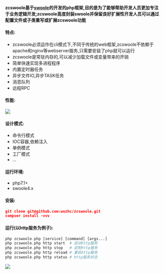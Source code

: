 #### zcswoole基于[swoole](https://wiki.swoole.com/)的开发的php框架,目的是为了能够帮助开发人员更加专注于业务逻辑开发;zcswoole高度封装swoole并保留良好扩展性开发人员可以通过配置文件或子类重写或扩展zcswoole功能

#### 特点:
- zcswoole必须运作在cli模式下,不同于传统的web框架,zcswoole不依赖于apache和nginx等webserver服务,只需要安装了php就可以运行
- zcswoole是常驻内存的,可以减少加载文件或变量带来的开销
- 简单快速实现多进程程序
- 内置定时器任务
- 异步文件IO,异步TASK任务
- 消息队列
- 远程RPC

#### 性能:
![](images/performance.png)

#### 设计模式:
- 命令行模式
- IOC容器,依赖注入
- 单例模式
- 工厂模式
- ...

#### 运行环境:
- php7.1+ 
- swoole4.x

#### 安装:
```json
git clone git@github.com:wuzhc/zcswoole.git
compser install -vvv
```

#### 运行(以http服务为例子):
```php
php zcswoole.php [service] [command] [args...]
php zcswoole.php http start  # 启动http服务
php zcswoole.php http stop   # 定制http服务
php zcswoole.php http reload # 重启http服务
php zcswoole.php http status # http服务状态
```
![](images/status.png)